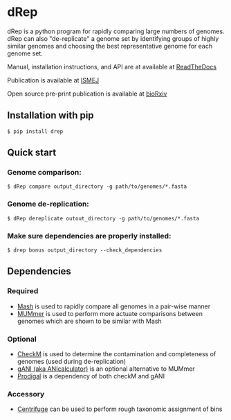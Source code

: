 # dRep

dRep is a python program for rapidly comparing large numbers of genomes. dRep can also "de-replicate" a genome set by identifying groups of highly similar genomes and choosing the best representative genome for each genome set.

Manual, installation instructions, and API are at available at
[ReadTheDocs](https://drep.readthedocs.io/en/latest/)

Publication is available at
[ISMEJ](http://www.nature.com/ismej/journal/vaop/ncurrent/full/ismej2017126a.html)

Open source pre-print publication is available at
[bioRxiv](https://doi.org/10.1101/108142)

## Installation with pip
```
$ pip install drep
```

## Quick start

### Genome comparison:
```
$ dRep compare output_directory -g path/to/genomes/*.fasta
```

### Genome de-replication:
```
$ dRep dereplicate outout_directory -g path/to/genomes/*.fasta
```

### Make sure dependencies are properly installed:
```
$ drep bonus output_directory --check_dependencies
```

## Dependencies
### Required
* [Mash](https://genomebiology.biomedcentral.com/articles/10.1186/s13059-016-0997-x) is used to rapidly compare all genomes in a pair-wise manner
* [MUMmer](http://mummer.sourceforge.net/) is used to perform more actuate comparisons between genomes which are shown to be similar with Mash

### Optional
* [CheckM](http://ecogenomics.github.io/CheckM/) is used to determine the contamination and completeness of genomes (used during de-replication)
* [gANI (aka ANIcalculator)](https://ani.jgi-psf.org/html/download.php?) is an optional alternative to MUMmer
* [Prodigal](http://prodigal.ornl.gov/) is a dependency of both checkM and gANI

### Accessory
* [Centrifuge](https://omictools.com/centrifuge-tool) can be used to perform rough taxonomic assignment of bins
